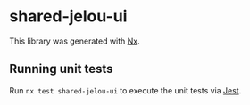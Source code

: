 # shared-jelou-ui

This library was generated with [Nx](https://nx.dev).

## Running unit tests

Run `nx test shared-jelou-ui` to execute the unit tests via [Jest](https://jestjs.io).
